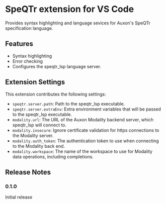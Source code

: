 # SpeQTr extension for VS Code

Provides syntax highlighting and language sevices for Auxon's SpeQTr specification language.

## Features

* Syntax highlighting
* Error checking
* Configures the speqtr_lsp language server.

## Extension Settings

This extension contributes the following settings:

* `speqtr.server.path`: Path to the speqtr_lsp executable.
* `speqtr.server.extraEnv`: Extra environment variables that will be passed to the speqtr_lsp executable.
* `modality.url`: The URL of the Auxon Modality backend server, which speqtr_lsp will connect to.
* `modality.insecure`: Ignore certificate validation for https connections to the Modality server.
* `modality.auth_token`: The authentication token to use when connecting to the Modality back end.
* `modality.workspace`: The name of the workspace to use for Modality data operations, including completions.

## Release Notes

### 0.1.0

Initial release
